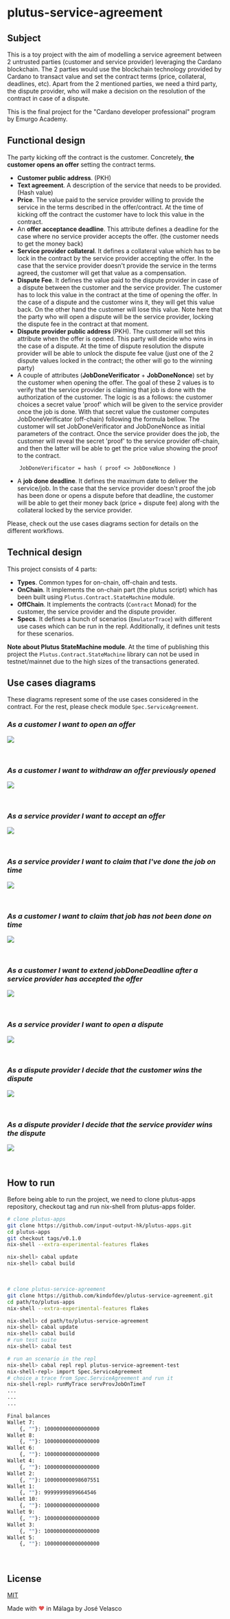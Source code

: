 # plutus-service-agreement

## Subject

This is a toy project with the aim of modelling a service agreement between 2 untrusted parties (customer and service provider) leveraging the Cardano blockchain. The 2 parties would use the blockchain technology provided by Cardano to transact value and set the contract terms (price, collateral, deadlines, etc). Apart from the 2 mentioned parties, we need a third party, the dispute provider, who will make a decision on the resolution of the contract in case of a dispute. 

This is the final project for the "Cardano developer professional" program by Emurgo Academy. 


## Functional design 

The party kicking off the contract is the customer. Concretely, **the customer opens an offer** setting the contract terms. 

- **Customer public address**. (PKH)
- **Text agreement**. A description of the service that needs to be provided. (Hash value)
- **Price**. The value paid to the service provider willing to provide the service in the terms described in the offer/contract. At the time of kicking off the contract the customer have to lock this value in the contract.  
- An **offer acceptance deadline**. This attribute defines a deadline for the case where no service provider accepts the offer. (the customer needs to get the money back)
- **Service provider collateral**. It defines a collateral value which has to be lock in the contract by the service provider accepting the offer. In the case that the service provider doesn't provide the service in the terms agreed, the customer will get that value as a compensation. 
- **Dispute Fee**. It defines the value paid to the dispute provider in case of a dispute between the customer and the service provider. The customer has to lock this value in the contract at the time of opening the offer. In the case of a dispute and the customer wins it, they will get this value back. On the other hand the customer will lose this value. Note here that the party who will open a dispute will be the service provider, locking the dispute fee in the contract at that moment. 
- **Dispute provider public address** (PKH). The customer will set this attribute when the offer is opened. This party will decide who wins in the case of a dispute. At the time of dispute resolution the dispute provider will be able to unlock the dispute fee value (just one of the 2 dispute values locked in the contract; the other will go to the winning party)
- A couple of attributes (**JobDoneVerificator** + **JobDoneNonce**) set by the customer when opening the offer. The goal of these 2 values is to verify that the service provider is claiming that job is done with the authorization of the customer. The logic is as a follows: the customer choices a secret value 'proof' which will be given to the service provider once the job is done. With that secret value the customer computes JobDoneVerificator (off-chain) following the formula bellow. The customer will set JobDoneVerificator and JobDoneNonce as initial parameters of the contract. Once the service provider does the job, the customer will reveal the secret 'proof' to the service provider off-chain, and then the latter will be able to get the price value showing the proof to the contract.

```
    JobDoneVerificator = hash ( proof <> JobDoneNonce )
```

- A **job done deadline**. It defines the maximum date to deliver the service/job. In the case that the service provider doesn't proof the job has been done or opens a dispute before that deadline, the customer will be able to get their money back (price + dispute fee) along with the collateral locked by the service provider.  


Please, check out the use cases diagrams section for details on the different workflows. 


## Technical design

This project consists of 4 parts: 

- **Types**. Common types for on-chain, off-chain and tests.
- **OnChain**. It implements the on-chain part (the plutus script) which has been built using `Plutus.Contract.StateMachine` module.
- **OffChain**. It implements the contracts (`Contract` Monad) for the customer, the service provider and the dispute provider. 
- **Specs**. It defines a bunch of scenarios (`EmulatorTrace`) with different use cases which can be run in the repl. Additionally, it defines unit tests for these scenarios.


**Note about Plutus StateMachine module**.
At the time of publishing this project the `Plutus.Contract.StateMachine` library can not be used in testnet/mainnet due to the high sizes of the transactions generated.


## Use cases diagrams

These diagrams represent some of the use cases considered in the contract. For the rest, please check module `Spec.ServiceAgreement`.


### *As a customer I want to open an offer*


![](images/plutus-service-agreement_01_open.jpg)

<br />

### *As a customer I want to withdraw an offer previously opened*

![](images/plutus-service-agreement_02_withdraw.jpg)

<br />

### *As a service provider I want to accept an offer*

![](images/plutus-service-agreement_03_accept.jpg)

<br />

### *As a service provider I want to claim that I've done the job on time*

![](images/plutus-service-agreement_04_job_done.jpg)

<br />

### *As a customer I want to claim that job has not been done on time*

![](images/plutus-service-agreement_05_job_not_done.jpg)

<br />

### *As a customer I want to extend jobDoneDeadline after a service provider has accepted the offer*

![](images/plutus-service-agreement_06_extend.jpg)

<br />

### *As a service provider I want to open a dispute*

![](images/plutus-service-agreement_07_open_dispute.jpg)

<br />

### *As a dispute provider I decide that the customer wins the dispute*

![](images/plutus-service-agreement_08_customer_wins.jpg)

<br />

### *As a dispute provider I decide that the service provider wins the dispute*

![](images/plutus-service-agreement_08_sProvider_wins.jpg)

<br />

## How to run 

Before being able to run the project, we need to clone plutus-apps repository, checkout tag  and run nix-shell from plutus-apps folder.

```bash
# clone plutus-apps
git clone https://github.com/input-output-hk/plutus-apps.git
cd plutus-apps
git checkout tags/v0.1.0
nix-shell --extra-experimental-features flakes

nix-shell> cabal update
nix-shell> cabal build
```

<br />


```bash
# clone plutus-service-agreement
git clone https://github.com/kindofdev/plutus-service-agreement.git
cd path/to/plutus-apps
nix-shell --extra-experimental-features flakes

nix-shell> cd path/to/plutus-service-agreement
nix-shell> cabal update 
nix-shell> cabal build 
# run test suite
nix-shell> cabal test

# run an scenario in the repl
nix-shell> cabal repl repl plutus-service-agreement-test
nix-shell-repl> import Spec.ServiceAgreement
# choice a trace from Spec.ServiceAgreement and run it
nix-shell-repl> runMyTrace servProvJobOnTimeT 
...
...
...

Final balances
Wallet 7: 
    {, ""}: 100000000000000000
Wallet 8: 
    {, ""}: 100000000000000000
Wallet 6: 
    {, ""}: 100000000000000000
Wallet 4: 
    {, ""}: 100000000000000000
Wallet 2: 
    {, ""}: 100000000098607551
Wallet 1: 
    {, ""}: 99999999899664546
Wallet 10: 
    {, ""}: 100000000000000000
Wallet 9: 
    {, ""}: 100000000000000000
Wallet 3: 
    {, ""}: 100000000000000000
Wallet 5: 
    {, ""}: 100000000000000000
```
<br />

## License

[MIT](https://choosealicense.com/licenses/mit/)

Made with <span style="color: #e25555;">&#9829;</span> in Málaga by José Velasco
